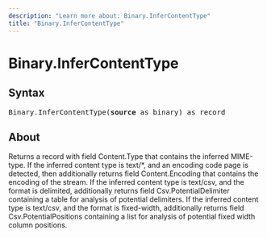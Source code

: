 ```yaml
---
description: "Learn more about: Binary.InferContentType"
title: "Binary.InferContentType"
---
```

# Binary.InferContentType

## Syntax

<pre>
Binary.InferContentType(<b>source</b> as binary) as record
</pre>

## About

Returns a record with field Content.Type that contains the inferred MIME-type. If the inferred content type is text/*, and an encoding code page is detected, then additionally returns field Content.Encoding that contains the encoding of the stream. If the inferred content type is text/csv, and the format is delimited, additionally returns field Csv.PotentialDelimiter containing a table for analysis of potential delimiters. If the inferred content type is text/csv, and the format is fixed-width, additionally returns field Csv.PotentialPositions containing a list for analysis of potential fixed width column positions.
